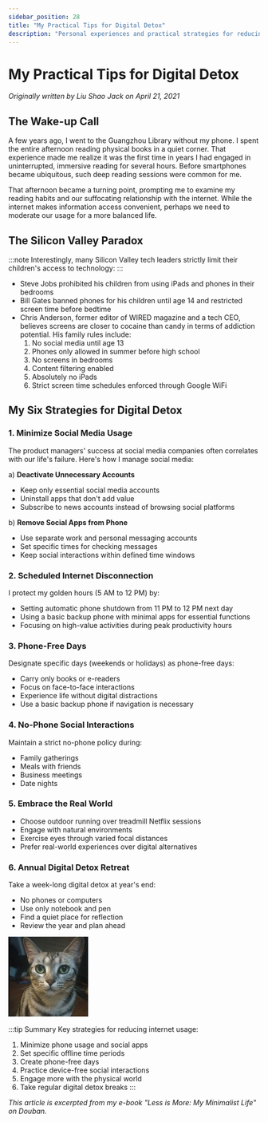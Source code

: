 ```yaml
---
sidebar_position: 28
title: "My Practical Tips for Digital Detox"
description: "Personal experiences and practical strategies for reducing phone dependency and achieving a healthier relationship with technology"
---
```


# My Practical Tips for Digital Detox

*Originally written by Liu Shao Jack on April 21, 2021*

## The Wake-up Call

A few years ago, I went to the Guangzhou Library without my phone. I spent the entire afternoon reading physical books in a quiet corner. That experience made me realize it was the first time in years I had engaged in uninterrupted, immersive reading for several hours. Before smartphones became ubiquitous, such deep reading sessions were common for me.

That afternoon became a turning point, prompting me to examine my reading habits and our suffocating relationship with the internet. While the internet makes information access convenient, perhaps we need to moderate our usage for a more balanced life.

## The Silicon Valley Paradox

:::note
Interestingly, many Silicon Valley tech leaders strictly limit their children's access to technology:
:::

- Steve Jobs prohibited his children from using iPads and phones in their bedrooms
- Bill Gates banned phones for his children until age 14 and restricted screen time before bedtime
- Chris Anderson, former editor of WIRED magazine and a tech CEO, believes screens are closer to cocaine than candy in terms of addiction potential. His family rules include:
    1. No social media until age 13
    2. Phones only allowed in summer before high school
    3. No screens in bedrooms
    4. Content filtering enabled
    5. Absolutely no iPads
    6. Strict screen time schedules enforced through Google WiFi

## My Six Strategies for Digital Detox

### 1. Minimize Social Media Usage

The product managers' success at social media companies often correlates with our life's failure. Here's how I manage social media:

a) **Deactivate Unnecessary Accounts**
- Keep only essential social media accounts
- Uninstall apps that don't add value
- Subscribe to news accounts instead of browsing social platforms

b) **Remove Social Apps from Phone**
- Use separate work and personal messaging accounts
- Set specific times for checking messages
- Keep social interactions within defined time windows

### 2. Scheduled Internet Disconnection

I protect my golden hours (5 AM to 12 PM) by:
- Setting automatic phone shutdown from 11 PM to 12 PM next day
- Using a basic backup phone with minimal apps for essential functions
- Focusing on high-value activities during peak productivity hours

### 3. Phone-Free Days

Designate specific days (weekends or holidays) as phone-free days:
- Carry only books or e-readers
- Focus on face-to-face interactions
- Experience life without digital distractions
- Use a basic backup phone if navigation is necessary

### 4. No-Phone Social Interactions

Maintain a strict no-phone policy during:
- Family gatherings
- Meals with friends
- Business meetings
- Date nights

### 5. Embrace the Real World

- Choose outdoor running over treadmill Netflix sessions
- Engage with natural environments
- Exercise eyes through varied focal distances
- Prefer real-world experiences over digital alternatives

### 6. Annual Digital Detox Retreat

Take a week-long digital detox at year's end:
- No phones or computers
- Use only notebook and pen
- Find a quiet place for reflection
- Review the year and plan ahead

![Digital Detox Reflection](./img/phone-detox-tips/image_1.jpg)

:::tip Summary
Key strategies for reducing internet usage:
1. Minimize phone usage and social apps
2. Set specific offline time periods
3. Create phone-free days
4. Practice device-free social interactions
5. Engage more with the physical world
6. Take regular digital detox breaks
   :::

*This article is excerpted from my e-book "Less is More: My Minimalist Life" on Douban.*
